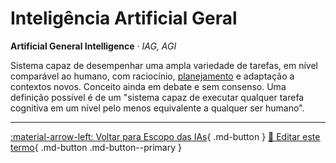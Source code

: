 # Inteligência Artificial Geral

**Artificial General Intelligence** · *IAG, AGI*

Sistema capaz de desempenhar uma ampla variedade de tarefas, em nível comparável ao humano, com raciocínio, [planejamento](../agentes-ia/planejamento.md) e adaptação a contextos novos. Conceito ainda em debate e sem consenso. Uma definição possível é de um "sistema capaz de executar qualquer tarefa cognitiva em um nível pelo menos equivalente a qualquer ser humano".


---

[:material-arrow-left: Voltar para Escopo das IAs](index.md){ .md-button }
[📝 Editar este termo](https://github.com/seu-usuario/glossario-ia/edit/main/glossario.yaml){ .md-button .md-button--primary }
